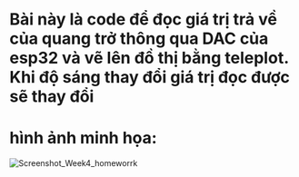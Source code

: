 # Bài này là code để đọc giá trị trả về của quang trở thông qua DAC của esp32 và vẽ lên đồ thị bằng teleplot. Khi độ sáng thay đổi giá trị đọc được sẽ thay đổi

# hình ảnh minh họa:
![Screenshot_Week4_homeworrk]([https://github.com/user-attachments/assets/a6bb1c9d-9f29-4a27-aad6-3e2bb62e35f2](https://github.com/linhlinhto/BT_T4/blob/main/Screenshot_Week4_homeworrk/Screenshot_Week4_homeworrk.png))
